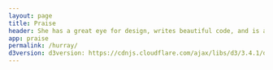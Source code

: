 ```yaml
---
layout: page
title: Praise
header: She has a great eye for design, writes beautiful code, and is a pleasure to work with.												
app: praise
permalink: /hurray/
d3version: d3version: https://cdnjs.cloudflare.com/ajax/libs/d3/3.4.1/d3.min.js
---
```


<div id=landing></div>
